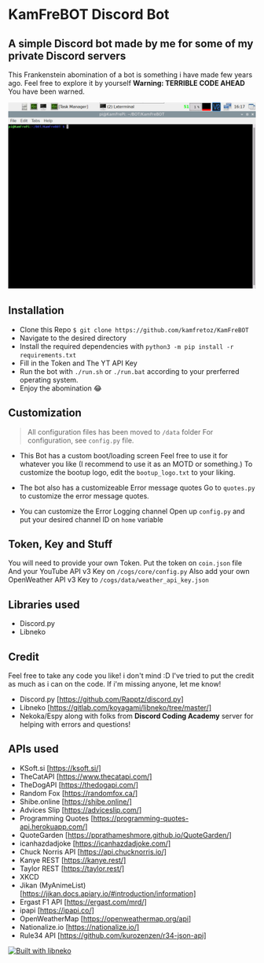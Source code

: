 # KamFreBOT Discord Bot

## A simple Discord bot made by me for some of my private Discord servers

This Frankenstein abomination of a bot is something i have made few years ago.
Feel free to explore it by yourself
**Warning: TERRIBLE CODE AHEAD**
You have been warned.

![Bootup Screen](/screenshot/splash_bootup.gif)

## Installation

* Clone this Repo `$ git clone https://github.com/kamfretoz/KamFreBOT`
* Navigate to the desired directory
* Install the required dependencies with `python3 -m pip install -r requirements.txt`
* Fill in the Token and The YT API Key
* Run the bot with `./run.sh` or `./run.bat` according to your prerferred operating system.
* Enjoy the abomination 😂

## Customization

> All configuration files has been moved to `/data` folder
> For configuration, see `config.py` file.

* This Bot has a custom boot/loading screen
Feel free to use it for whatever you like (I recommend to use it as an MOTD or something.)
To customize the bootup logo, edit the `bootup_logo.txt` to your liking.
  
* The bot also has a customizeable Error message quotes
Go to `quotes.py` to customize the error message quotes.

* You can customize the Error Logging channel
Open up `config.py` and put your desired channel ID on `home` variable

## Token, Key and Stuff

You will need to provide your own Token.
Put the token on `coin.json` file
And your YouTube API v3 Key on `/cogs/core/config.py`
Also add your own OpenWeather API v3 Key to `/cogs/data/weather_api_key.json`

## Libraries used

* Discord.py
* Libneko

## Credit

Feel free to take any code you like! i don't mind :D
I've tried to put the credit as much as i can on the code. If i'm missing anyone, let me know!

* Discord.py [https://github.com/Rapptz/discord.py]
* Libneko    [https://gitlab.com/koyagami/libneko/tree/master/]
* Nekoka/Espy along with folks from **Discord Coding Academy** server for helping with errors and questions!
  
## APIs used

* KSoft.si [https://ksoft.si/]
* TheCatAPI [https://www.thecatapi.com/]
* TheDogAPI [https://thedogapi.com/]
* Random Fox [https://randomfox.ca/]
* Shibe.online [https://shibe.online/]
* Advices Slip [https://adviceslip.com/]
* Programming Quotes [https://programming-quotes-api.herokuapp.com/]
* QuoteGarden [https://pprathameshmore.github.io/QuoteGarden/]
* icanhazdadjoke [https://icanhazdadjoke.com/]
* Chuck Norris API [https://api.chucknorris.io/]
* Kanye REST [https://kanye.rest/]
* Taylor REST [https://taylor.rest/]
* XKCD
* Jikan (MyAnimeList) [https://jikan.docs.apiary.io/#introduction/information]
* Ergast F1 API [https://ergast.com/mrd/]
* ipapi [https://ipapi.co/]
* OpenWeatherMap [https://openweathermap.org/api]
* Nationalize.io [https://nationalize.io/]
* Rule34 API [https://github.com/kurozenzen/r34-json-api]

[![Built with libneko](https://img.shields.io/badge/built%20with-libneko-ff69b4.svg)](https://gitlab.com/koyagami/libneko)
